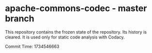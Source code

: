# apache-commons-codec - master branch

This repository contains the frozen state of the repository.
Its history is cleared. It is used only for static code
analysis with Codacy.

Commit Time: 1734546663